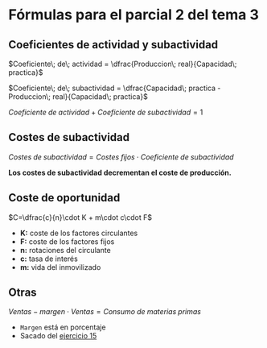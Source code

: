 # Fórmulas para el parcial 2 del tema 3

## Coeficientes de actividad y subactividad

$Coeficiente\; de\; actividad = \dfrac{Produccion\; real}{Capacidad\; practica}$

$Coeficiente\; de\; subactividad = \dfrac{Capacidad\; practica - Produccion\; real}{Capacidad\; practica}$

$Coeficiente\; de\; actividad + Coeficiente\; de\; subactividad = 1$

## Costes de subactividad

$Costes\; de\; subactividad=Costes\; fijos \cdot Coeficiente\; de\; subactividad$

**Los costes de subactividad <span class="red">decrementan</span> el coste de producción.**

## Coste de oportunidad

$C=\dfrac{c}{n}\cdot K + m\cdot c\cdot F$

- **K:** coste de los factores circulantes
- **F:** coste de los factores fijos
- **n:** rotaciones del circulante
- **c:** tasa de interés
- **m:** vida del inmovilizado

## Otras

$Ventas - margen \cdot Ventas = Consumo\; de\; materias\; primas$

- `Margen` está en porcentaje
- Sacado del [ejercicio 15](ejercicios.md#ejercicio-15---método-de-los-minoristas)
